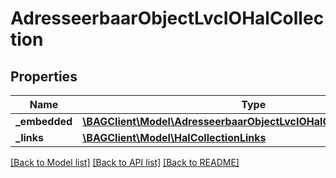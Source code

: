 # AdresseerbaarObjectLvcIOHalCollection

## Properties
Name | Type | Description | Notes
------------ | ------------- | ------------- | -------------
**_embedded** | [**\BAGClient\Model\AdresseerbaarObjectLvcIOHalCollectionEmbedded**](AdresseerbaarObjectLvcIOHalCollectionEmbedded.md) |  | [optional] 
**_links** | [**\BAGClient\Model\HalCollectionLinks**](HalCollectionLinks.md) |  | [optional] 

[[Back to Model list]](../../README.md#documentation-for-models) [[Back to API list]](../../README.md#documentation-for-api-endpoints) [[Back to README]](../../README.md)

